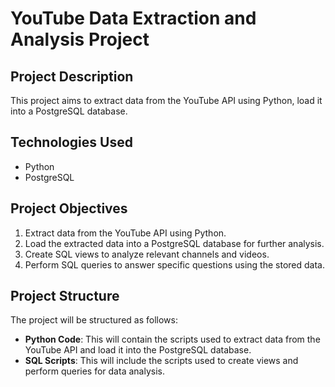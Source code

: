 # YouTube Data Extraction and Analysis Project

## Project Description
This project aims to extract data from the YouTube API using Python, load it into a PostgreSQL database.

## Technologies Used
- Python
- PostgreSQL

## Project Objectives
1. Extract data from the YouTube API using Python.
2. Load the extracted data into a PostgreSQL database for further analysis.
3. Create SQL views to analyze relevant channels and videos.
4. Perform SQL queries to answer specific questions using the stored data.

## Project Structure
The project will be structured as follows:
- **Python Code**: This will contain the scripts used to extract data from the YouTube API and load it into the PostgreSQL database.
- **SQL Scripts**: This will include the scripts used to create views and perform queries for data analysis.
